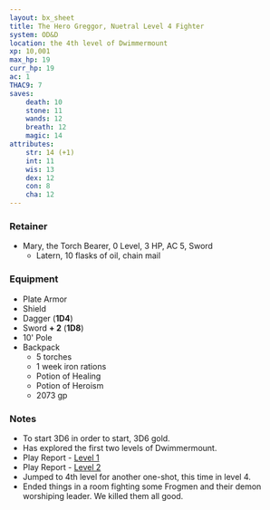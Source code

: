 ```yaml
---
layout: bx_sheet
title: The Hero Greggor, Nuetral Level 4 Fighter
system: OD&D
location: the 4th level of Dwimmermount
xp: 10,001
max_hp: 19
curr_hp: 19
ac: 1
THAC9: 7
saves:
    death: 10
    stone: 11
    wands: 12
    breath: 12
    magic: 14
attributes:
    str: 14 (+1)
    int: 11
    wis: 13
    dex: 12
    con: 8
    cha: 12
---
```


### Retainer

 * Mary, the Torch Bearer, 0 Level, 3 HP, AC 5, Sword
   * Latern, 10 flasks of oil, chain mail

### Equipment
 
 * Plate Armor
 * Shield
 * Dagger (**1D4**)
 * Sword **+ 2** (**1D8**)
 * 10' Pole
 * Backpack
   * 5 torches
   * 1 week iron rations
   * Potion of Healing
   * Potion of Heroism
   * 2073 gp
 
### Notes

 * To start 3D6 in order to start, 3D6 gold.
 * Has explored the first two levels of Dwimmermount.
 * Play Report - [Level 1][level-1]
 * Play Report - [Level 2][level-2]
 * Jumped to 4th level for another one-shot, this time in level 4.
 * Ended things in a room fighting some Frogmen and their demon worshiping leader. We killed them all good.
 
 
 [level-1]: http://save.vs.totalpartykill.ca/play-report/dwimmermount-osrcon-level-1/
 [level-2]: http://save.vs.totalpartykill.ca/play-report/dwimmermount-osrcon-level-2/